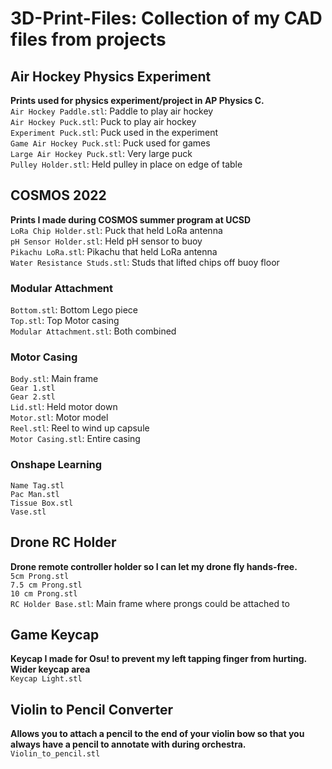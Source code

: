 # 3D-Print-Files: Collection of my CAD files from projects
## Air Hockey Physics Experiment
**Prints used for physics experiment/project in AP Physics C.**  
`Air Hockey Paddle.stl`: Paddle to play air hockey  
`Air Hockey Puck.stl`: Puck to play air hockey  
`Experiment Puck.stl`: Puck used in the experiment  
`Game Air Hockey Puck.stl`: Puck used for games  
`Large Air Hockey Puck.stl`: Very large puck  
`Pulley Holder.stl`: Held pulley in place on edge of table  
## COSMOS 2022
**Prints I made during COSMOS summer program at UCSD**  
`LoRa Chip Holder.stl`: Puck that held LoRa antenna  
`pH Sensor Holder.stl`: Held pH sensor to buoy  
`Pikachu LoRa.stl`: Pikachu that held LoRa antenna  
`Water Resistance Studs.stl`: Studs that lifted chips off buoy floor  
### Modular Attachment  
`Bottom.stl`: Bottom Lego piece  
`Top.stl`: Top Motor casing  
`Modular Attachment.stl`: Both combined  
### Motor Casing  
`Body.stl`: Main frame  
`Gear 1.stl`   
`Gear 2.stl`  
`Lid.stl`: Held motor down  
`Motor.stl`: Motor model  
`Reel.stl`: Reel to wind up capsule  
`Motor Casing.stl`: Entire casing  
### Onshape Learning
`Name Tag.stl`  
`Pac Man.stl`  
`Tissue Box.stl`  
`Vase.stl`  
## Drone RC Holder
**Drone remote controller holder so I can let my drone fly hands-free.**  
`5cm Prong.stl`  
`7.5 cm Prong.stl`  
`10 cm Prong.stl`  
`RC Holder Base.stl`: Main frame where prongs could be attached to  
## Game Keycap
**Keycap I made for Osu! to prevent my left tapping finger from hurting. Wider keycap area**  
`Keycap Light.stl`  
## Violin to Pencil Converter
**Allows you to attach a pencil to the end of your violin bow so that you always have a pencil to annotate with during orchestra.**  
`Violin_to_pencil.stl`
